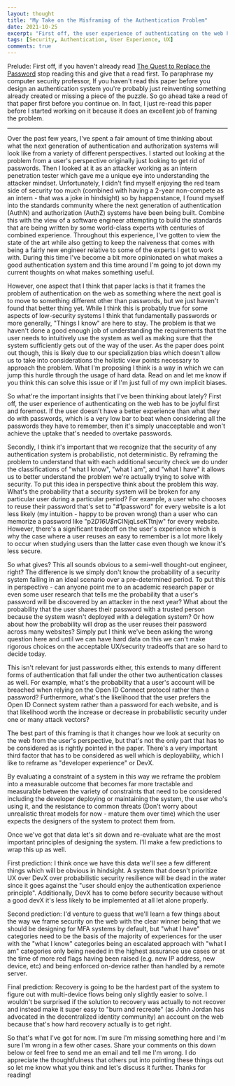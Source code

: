 ```yaml
---
layout: thought
title: "My Take on the Misframing of the Authentication Problem"
date: 2021-10-25
excerpt: "First off, the user experience of authenticating on the web has to be joyful first and foremost. Secondly, I think it's important that we recognize that the security of any authentication system is probabilistic, not deterministic."
tags: [Security, Authentication, User Experience, UX]
comments: true
---
```


Prelude: First off, if you haven't already read [The Quest to Replace the Password](https://www.cl.cam.ac.uk/~fms27/papers/2012-BonneauHerOorSta-password--oakland.pdf) stop reading this and give that a read first. To paraphrase my computer security professor, If you haven't read this paper before you design an authentication system you're probably just reinventing something already created or missing a piece of the puzzle. So go ahead take a read of that paper first before you continue on. In fact, I just re-read this paper before I started working on it because it does an excellent job of framing the problem.

---

Over the past few years, I've spent a fair amount of time thinking about what the next generation of authentication and authorization systems will look like from a variety of different perspectives. I started out looking at the problem from a user's perspective originally just looking to get rid of passwords. Then I looked at it as an attacker working as an intern penetration tester which gave me a unique eye into understanding the attacker mindset. Unfortunately, I didn't find myself enjoying the red team side of security too much (combined with having a 2-year non-compete as an intern - that was a joke in hindsight) so by happenstance, I found myself into the standards community where the next generation of authentication (AuthN) and authorization (AuthZ) systems have been being built. Combine this with the view of a software engineer attempting to build the standards that are being written by some world-class experts with centuries of combined experience. Throughout this experience, I've gotten to view the state of the art while also getting to keep the naiveness that comes with being a fairly new engineer relative to some of the experts I get to work with. During this time I've become a bit more opinionated on what makes a good authentication system and this time around I'm going to jot down my current thoughts on what makes something useful.

However, one aspect that I think that paper lacks is that it frames the problem of authentication on the web as something where the next goal is to move to something different other than passwords, but we just haven't found that better thing yet. While I think this is probably true for some aspects of low-security systems I think that fundamentally passwords or more generally, "Things I know" are here to stay. The problem is that we haven't done a good enough job of understanding the requirements that the user needs to intuitively use the system as well as making sure that the system sufficiently gets out of the way of the user. As the paper does point out though, this is likely due to our specialization bias which doesn't allow us to take into considerations the holistic view points necessary to approach the problem. What I'm proposing I think is a way in which we can jump this hurdle through the usage of hard data. Read on and let me know if you think this can solve this issue or if I'm just full of my own implicit biases.

So what're the important insights that I've been thinking about lately? First off, the user experience of authenticating on the web has to be joyful first and foremost. If the user doesn't have a better experience than what they do with passwords, which is a very low bar to beat when considering all the passwords they have to remember, then it's simply unacceptable and won't achieve the uptake that's needed to overtake passwords.

Secondly, I think it's important that we recognize that the security of any authentication system is probabilistic, not deterministic. By reframing the problem to understand that with each additional security check we do under the classifications of "what I know", "what I am", and "what I have" it allows us to better understand the problem we're actually trying to solve with security. To put this idea in perspective think about the problem this way. What's the probability that a security system will be broken for any particular user during a particular period? For example, a user who chooses to reuse their password that's set to "#1password" for every website is a lot less likely (my intuition - happy to be proven wrong) than a user who can memorize a password like "p2*D16U$n*ClNjqLseKTtnjw" for every website. However, there's a significant tradeoff on the user's experience which is why the case where a user reuses an easy to remember is a lot more likely to occur when studying users than the latter case even though we know it's less secure.

So what gives? This all sounds obvious to a semi-well thought-out engineer, right? The difference is we simply don't know the probability of a security system failing in an ideal scenario over a pre-determined period. To put this in perspective - can anyone point me to an academic research paper or even some user research that tells me the probability that a user's password will be discovered by an attacker in the next year? What about the probability that the user shares their password with a trusted person because the system wasn't deployed with a delegation system? Or how about how the probability will drop as the user reuses their password across many websites? Simply put I think we've been asking the wrong question here and until we can have hard data on this we can't make rigorous choices on the acceptable UX/security tradeoffs that are so hard to decide today.

This isn't relevant for just passwords either, this extends to many different forms of authentication that fall under the other two authentication classes as well. For example, what's the probability that a user's account will be breached when relying on the Open ID Connect protocol rather than a password? Furthermore, what's the likelihood that the user prefers the Open ID Connect system rather than a password for each website, and is that likelihood worth the increase or decrease in probabilistic security under one or many attack vectors?

The best part of this framing is that it changes how we look at security on the web from the user's perspective, but that's not the only part that has to be considered as is rightly pointed in the paper. There's a very important third factor that has to be considered as well which is deployability, which I like to reframe as "developer experience" or DevX.

By evaluating a constraint of a system in this way we reframe the problem into a measurable outcome that becomes far more tractable and measurable between the variety of constraints that need to be considered including the developer deploying or maintaining the system, the user who's using it, and the resistance to common threats (Don't worry about unrealistic threat models for now - mature them over time) which the user expects the designers of the system to protect them from.

Once we've got that data let's sit down and re-evaluate what are the most important principles of designing the system. I'll make a few predictions to wrap this up as well.

First prediction: I think once we have this data we'll see a few different things which will be obvious in hindsight. A system that doesn't prioritize UX over DevX over probabilistic security resilience will be dead in the water since it goes against the "user should enjoy the authentication experience principle". Additionally, DevX has to come before security because without a good devX it's less likely to be implemented at all let alone properly.

Second prediction: I'd venture to guess that we'll learn a few things about the way we frame security on the web with the clear winner being that we should be designing for MFA systems by default, but "what I have" categories need to be the basis of the majority of experiences for the user with the "what I know" categories being an escalated approach with "what I am" categories only being needed in the highest assurance use cases or at the time of more red flags having been raised (e.g. new IP address, new device, etc) and being enforced on-device rather than handled by a remote server.

Final prediction: Recovery is going to be the hardest part of the system to figure out with multi-device flows being only slightly easier to solve. I wouldn't be surprised if the solution to recovery was actually to not recover and instead make it super easy to "burn and recreate" (as John Jordan has advocated in the decentralized identity community) an account on the web because that's how hard recovery actually is to get right.

So that's what I've got for now. I'm sure I'm missing something here and I'm sure I'm wrong in a few other cases. Share your comments on this down below or feel free to send me an email and tell me I'm wrong. I do appreciate the thoughtfulness that others put into pointing these things out so let me know what you think and let's discuss it further. Thanks for reading!
